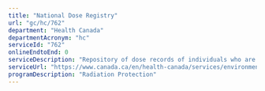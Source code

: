 ```yaml
---
title: "National Dose Registry"
url: "gc/hc/762"
department: "Health Canada"
departmentAcronym: "hc"
serviceId: "762"
onlineEndtoEnd: 0
serviceDescription: "Repository of dose records of individuals who are monitored for occupational exposures to ionizing radiation. - (HECSB)"
serviceUrl: "https://www.canada.ca/en/health-canada/services/environmental-workplace-health/occupational-health-safety/occupational-radiation/national-dose-registry.html,http://publications.gc.ca/collections/collection_2018/sc-hc/H126-1-2017-eng.pdf"
programDescription: "Radiation Protection"
---
```

